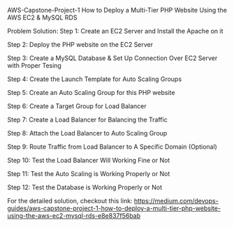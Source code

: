 AWS-Capstone-Project-1
How to Deploy a Multi-Tier PHP Website Using the AWS EC2 & MySQL RDS

Problem Solution:
Step 1: Create an EC2 Server and Install the Apache on it

Step 2: Deploy the PHP website on the EC2 Server

Step 3: Create a MySQL Database & Set Up Connection Over EC2 Server with Proper Tesing

Step 4: Create the Launch Template for Auto Scaling Groups

Step 5: Create an Auto Scaling Group for this PHP website

Step 6: Create a Target Group for Load Balancer

Step 7: Create a Load Balancer for Balancing the Traffic

Step 8: Attach the Load Balancer to Auto Scaling Group

Step 9: Route Traffic from Load Balancer to A Specific Domain (Optional)

Step 10: Test the Load Balancer Will Working Fine or Not

Step 11: Test the Auto Scaling is Working Properly or Not

Step 12: Test the Database is Working Properly or Not

For the detailed solution, checkout this link: https://medium.com/devops-guides/aws-capstone-project-1-how-to-deploy-a-multi-tier-php-website-using-the-aws-ec2-mysql-rds-e8e837f56bab
